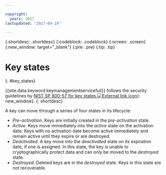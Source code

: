 ```yaml
---

copyright:
  years: 2017
lastupdated: "2017-09-19"

---
```


{:shortdesc: .shortdesc}
{:codeblock: .codeblock}
{:screen: .screen}
{:new_window: target="_blank"}
{:pre: .pre}
{:tip: .tip}

# Key states
{: #key_states}

{{site.data.keyword.keymanagementservicefull}} follows the security guidelines by [NIST SP 800-57 for key states ![External link icon](../../icons/launch-glyph.svg "External link icon")](http://nvlpubs.nist.gov/nistpubs/SpecialPublications/NIST.SP.800-57pt1r4.pdf){: new_window}.
{: shortdesc}

A key can move through a series of four states in its lifecycle:
- _Pre-activation_. Keys are initially created in the _pre-activation_ state.
- _Active_. Keys move immediately into the _active_ state on the activation date. Keys with no activation date become active immediately and remain active until they expire or are destroyed.
- _Deactivated_. A key move into the _deactivated_ state on its expiration date, if one is assigned. In this state, the key is unable to cryptographically protect data and can only be moved to the _destroyed_ state.
- _Destroyed_. Deleted keys are in the _destroyed_ state. Keys in this state are not recoverable.
